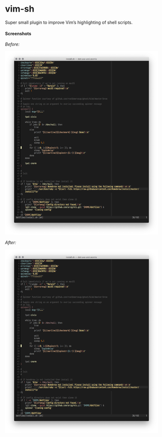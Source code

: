 # vim-sh

Super small plugin to improve Vim’s highlighting of shell scripts.

#### Screenshots

*Before:*

![Before vim-sh](https://raw.githubusercontent.com/arzg/resources/master/vim-sh-before.png)

*After:*

![After vim-sh](https://raw.githubusercontent.com/arzg/resources/master/vim-sh-after.png)
